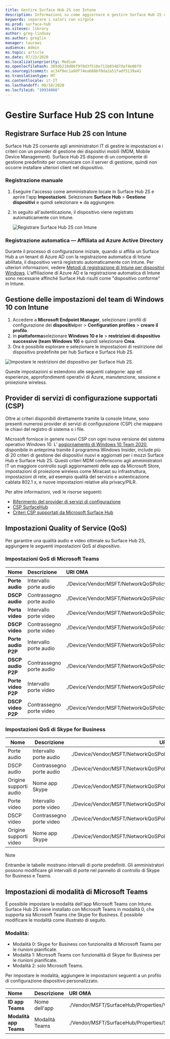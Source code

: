```yaml
---
title: Gestire Surface Hub 2S con Intune
description: Informazioni su come aggiornare e gestire Surface Hub 2S utilizzando Intune.
keywords: separare i valori con virgole
ms.prod: surface-hub
ms.sitesec: library
author: greg-lindsay
ms.author: greglin
manager: laurawi
audience: Admin
ms.topic: article
ms.date: 07/23/2020
ms.localizationpriority: Medium
ms.openlocfilehash: 389db218d06f9f8d3f510e711b03487daf4e06f9
ms.sourcegitcommit: ac34f0ec1a9df74ea688bf0da2a51fadf5139a41
ms.translationtype: MT
ms.contentlocale: it-IT
ms.lasthandoff: 08/18/2020
ms.locfileid: "10934866"
---
```

# Gestire Surface Hub 2S con Intune

## Registrare Surface Hub 2S con Intune

Surface Hub 2S consente agli amministratori IT di gestire le impostazioni e i criteri con un provider di gestione dei dispositivi mobili (MDM, Mobile Device Management). Surface Hub 2S dispone di un componente di gestione predefinito per comunicare con il server di gestione, quindi non occorre installare ulteriori client nel dispositivo.

### Registrazione manuale

1. Eseguire l'accesso come amministratore locale in Surface Hub 2S e aprire l'app **Impostazioni**. Selezionare **Surface Hub** > **Gestione dispositivi** e quindi selezionare **+** da aggiungere.
2. In seguito all'autenticazione, il dispositivo viene registrato automaticamente con Intune.

   ![Registrare Surface Hub 2S con Intune](images/sh2-set-intune1.png)<br>

### Registrazione automatica — Affiliata ad Azure Active Directory

Durante il processo di configurazione iniziale, quando si affilia un Surface Hub a un tenant di Azure AD con la registrazione automatica di Intune abilitata, il dispositivo verrà registrato automaticamente con Intune. Per ulteriori informazioni, vedere [Metodi di registrazione di Intune per dispositivi Windows](https://docs.microsoft.com/intune/enrollment/windows-enrollment-methods). L'affiliazione di Azure AD e la registrazione automatica di Intune sono necessarie affinché Surface Hub risulti come "dispositivo conforme" in Intune. 

## Gestione delle impostazioni del team di Windows 10 con Intune

1. Accedere a **Microsoft Endpoint Manager**, selezionare i profili di configurazione dei **dispositivi**per  >  **Configuration profiles**  >  **creare il profilo**. 
2. In **piattaforma**selezionare **Windows 10 e le**  >  **restrizioni di dispositivo successive (team Windows 10)** e quindi selezionare **Crea**. 
3. Ora è possibile esplorare e selezionare le impostazioni di restrizione del dispositivo predefinite per hub Surface e Surface Hub 2S.

 ![Impostare le restrizioni del dispositivo per Surface Hub 2S.](images/sh2-set-intune3.png) <br>

Queste impostazioni si estendono alle seguenti categorie: app ed esperienze, approfondimenti operativi di Azure, manutenzione, sessione e proiezione wireless.  

## Provider di servizi di configurazione supportati (CSP)

Oltre ai criteri disponibili direttamente tramite la console Intune, sono presenti numerosi provider di servizi di configurazione (CSP) che mappano le chiavi del registro di sistema o i file. 

Microsoft fornisce in genere nuovi CSP con ogni nuova versione del sistema operativo Windows 10. L' [aggiornamento di Windows 10 Team 2020](surface-hub-install-2020preview.md), disponibile in anteprima tramite il programma Windows Insider, include più di 20 criteri di gestione dei dispositivi nuovi e aggiornati per i mozzi Surface Hub e Surface Hub 2S. Questi criteri MDM conferiscono agli amministratori IT un maggiore controllo sugli aggiornamenti delle app da Microsoft Store, impostazioni di proiezione wireless come Miracast su infrastruttura, impostazioni di rete, ad esempio qualità del servizio e autenticazione cablata 802.1 x, e nuove impostazioni relative alla privacy/PILR.

Per altre informazioni, vedi le risorse seguenti: 

- [Riferimento del provider di servizi di configurazione](https://docs.microsoft.com/windows/client-management/mdm/configuration-service-provider-reference) 
- [CSP SurfaceHub](https://docs.microsoft.com/windows/client-management/mdm/surfacehub-csp)
- [Criteri CSP supportati da Microsoft Surface Hub](https://docs.microsoft.com/windows/client-management/mdm/policy-csps-supported-by-surface-hub)

## Impostazioni Quality of Service (QoS)

Per garantire una qualità audio e video ottimale su Surface Hub 2S, aggiungere le seguenti impostazioni QoS al dispositivo. 

### Impostazioni QoS di Microsoft Teams 

| Nome | Descrizione | URI OMA | Tipo | Value |
|:------ |:------------- |:--------- |:------ |:------- |
|**Porte audio**| Intervallo porte audio | ./Device/Vendor/MSFT/NetworkQoSPolicy/TeamsAudio/DestinationPortMatchCondition | String  | 3478-3479 |
|**DSCP audio**| Contrassegno porte audio | ./Device/Vendor/MSFT/NetworkQoSPolicy/TeamsAudio/DSCPAction | Integer | 46 |
|**Porta video**| Intervallo porte video | ./Device/Vendor/MSFT/NetworkQoSPolicy/TeamsVideo/DestinationPortMatchCondition | String  | 3480 |
|**DSCP video**| Contrassegno porte video | ./Device/Vendor/MSFT/NetworkQoSPolicy/TeamsVideo/DSCPAction | Integer | 34 |
|**Porte audio P2P**| Intervallo porte audio | ./Device/Vendor/MSFT/NetworkQoSPolicy/TeamsP2PAudio/DestinationPortMatchCondition | String  | 50000-50019 |
|**DSCP audio P2P**| Contrassegno porte audio | ./Device/Vendor/MSFT/NetworkQoSPolicy/TeamsP2PAudio/DSCPAction | Integer | 46 |
|**Porte video P2P**| Intervallo porte video | ./Device/Vendor/MSFT/NetworkQoSPolicy/TeamsP2PVideo/DestinationPortMatchCondition | String  | 50020-50039 |
|**DSCP video P2P**| Contrassegno porte video | ./Device/Vendor/MSFT/NetworkQoSPolicy/TeamsP2PVideo/DSCPAction | Integer | 34 |


### Impostazioni QoS di Skype for Business

| Nome               | Descrizione         | URI OMA                                                                  | Tipo    | Value                          |
| ------------------ | ------------------- | ------------------------------------------------------------------------ | ------- | ------------------------------ |
| Porte audio        | Intervallo porte audio    | ./Device/Vendor/MSFT/NetworkQoSPolicy/SfBAudio/SourcePortMatchCondition  | String  | 50000-50019                    |
| DSCP audio         | Contrassegno porte audio | ./Device/Vendor/MSFT/NetworkQoSPolicy/SfBAudio/DSCPAction                | Integer | 46                             |
| Origine supporti audio | Nome app Skype      | ./Device/Vendor/MSFT/NetworkQoSPolicy/SfBAudio/AppPathNameMatchCondition | String  | Microsoft.PPISkype.Windows.exe |
| Porte video        | Intervallo porte video    | ./Device/Vendor/MSFT/NetworkQoSPolicy/SfBVideo/SourcePortMatchCondition  | String  | 50020-50039                    |
| DSCP video         | Contrassegno porte video | ./Device/Vendor/MSFT/NetworkQoSPolicy/SfBVideo/DSCPAction                | Integer | 34                             |
| Origine supporti video | Nome app Skype      | ./Device/Vendor/MSFT/NetworkQoSPolicy/SfBVideo/AppPathNameMatchCondition | String  | Microsoft.PPISkype.Windows.exe |

> [!NOTE]
> Entrambe le tabelle mostrano intervalli di porte predefiniti. Gli amministratori possono modificare gli intervalli di porte nel pannello di controllo di Skype for Business e Teams.

## Impostazioni di modalità di Microsoft Teams

È possibile impostare la modalità dell'app Microsoft Teams con Intune. Surface Hub 2S viene installato con Microsoft Teams in modalità 0, che supporta sia Microsoft Teams che Skype for Business. È possibile modificare le modalità come illustrato di seguito.

### Modalità:

- Modalità 0: Skype for Business con funzionalità di Microsoft Teams per le riunioni pianificate.
- Modalità 1: Microsoft Teams con funzionalità di Skype for Business per le riunioni pianificate.
- Modalità 2: solo Microsoft Teams.

Per impostare le modalità, aggiungere le impostazioni seguenti a un profilo di configurazione dispositivo personalizzato.

| Nome | Descrizione | URI OMA | Tipo | Value |
|:--- |:--- |:--- |:--- |:--- |
|**ID app Teams**|Nome dell'app|./Vendor/MSFT/SurfaceHub/Properties/VtcAppPackageId|String| Microsoft.MicrosoftTeamsforSurfaceHub_8wekyb3d8bbwe!Teams|
|**Modalità app Teams**|Modalità Teams|./Vendor/MSFT/SurfaceHub/Properties/SurfaceHubMeetingMode|Integer| 0 o 1 o 2|
